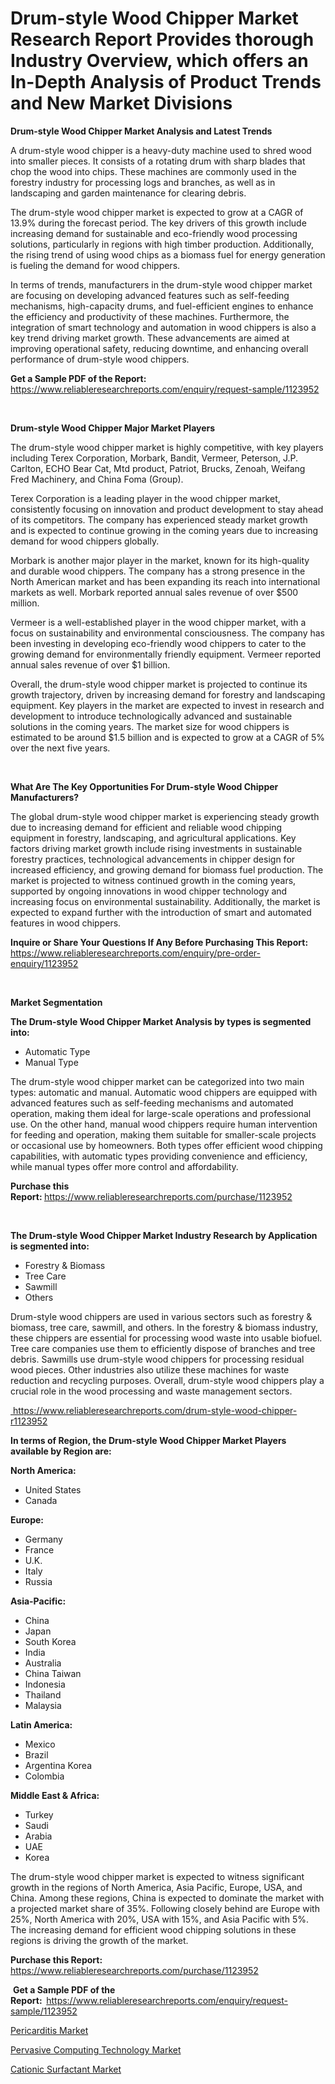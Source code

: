 <p><h1>Drum-style Wood Chipper Market Research Report Provides thorough Industry Overview, which offers an In-Depth Analysis of Product Trends and New Market Divisions</h1></p><p><strong>Drum-style Wood Chipper Market Analysis and Latest Trends</strong></p>
<p><p>A drum-style wood chipper is a heavy-duty machine used to shred wood into smaller pieces. It consists of a rotating drum with sharp blades that chop the wood into chips. These machines are commonly used in the forestry industry for processing logs and branches, as well as in landscaping and garden maintenance for clearing debris.</p><p>The drum-style wood chipper market is expected to grow at a CAGR of 13.9% during the forecast period. The key drivers of this growth include increasing demand for sustainable and eco-friendly wood processing solutions, particularly in regions with high timber production. Additionally, the rising trend of using wood chips as a biomass fuel for energy generation is fueling the demand for wood chippers.</p><p>In terms of trends, manufacturers in the drum-style wood chipper market are focusing on developing advanced features such as self-feeding mechanisms, high-capacity drums, and fuel-efficient engines to enhance the efficiency and productivity of these machines. Furthermore, the integration of smart technology and automation in wood chippers is also a key trend driving market growth. These advancements are aimed at improving operational safety, reducing downtime, and enhancing overall performance of drum-style wood chippers.</p></p>
<p><strong>Get a Sample PDF of the Report:&nbsp;</strong> <a href="https://www.reliableresearchreports.com/enquiry/request-sample/1123952">https://www.reliableresearchreports.com/enquiry/request-sample/1123952</a></p>
<p>&nbsp;</p>
<p><strong>Drum-style Wood Chipper Major Market Players</strong></p>
<p><p>The drum-style wood chipper market is highly competitive, with key players including Terex Corporation, Morbark, Bandit, Vermeer, Peterson, J.P. Carlton, ECHO Bear Cat, Mtd product, Patriot, Brucks, Zenoah, Weifang Fred Machinery, and China Foma (Group).</p><p>Terex Corporation is a leading player in the wood chipper market, consistently focusing on innovation and product development to stay ahead of its competitors. The company has experienced steady market growth and is expected to continue growing in the coming years due to increasing demand for wood chippers globally.</p><p>Morbark is another major player in the market, known for its high-quality and durable wood chippers. The company has a strong presence in the North American market and has been expanding its reach into international markets as well. Morbark reported annual sales revenue of over $500 million.</p><p>Vermeer is a well-established player in the wood chipper market, with a focus on sustainability and environmental consciousness. The company has been investing in developing eco-friendly wood chippers to cater to the growing demand for environmentally friendly equipment. Vermeer reported annual sales revenue of over $1 billion.</p><p>Overall, the drum-style wood chipper market is projected to continue its growth trajectory, driven by increasing demand for forestry and landscaping equipment. Key players in the market are expected to invest in research and development to introduce technologically advanced and sustainable solutions in the coming years. The market size for wood chippers is estimated to be around $1.5 billion and is expected to grow at a CAGR of 5% over the next five years.</p></p>
<p>&nbsp;</p>
<p><strong>What Are The Key Opportunities For Drum-style Wood Chipper Manufacturers?</strong></p>
<p><p>The global drum-style wood chipper market is experiencing steady growth due to increasing demand for efficient and reliable wood chipping equipment in forestry, landscaping, and agricultural applications. Key factors driving market growth include rising investments in sustainable forestry practices, technological advancements in chipper design for increased efficiency, and growing demand for biomass fuel production. The market is projected to witness continued growth in the coming years, supported by ongoing innovations in wood chipper technology and increasing focus on environmental sustainability. Additionally, the market is expected to expand further with the introduction of smart and automated features in wood chippers.</p></p>
<p><strong>Inquire or Share Your Questions If Any Before Purchasing This Report:</strong> <a href="https://www.reliableresearchreports.com/enquiry/pre-order-enquiry/1123952">https://www.reliableresearchreports.com/enquiry/pre-order-enquiry/1123952</a></p>
<p>&nbsp;</p>
<p><strong>Market Segmentation</strong></p>
<p><strong>The Drum-style Wood Chipper Market Analysis by types is segmented into:</strong></p>
<p><ul><li>Automatic Type</li><li>Manual Type</li></ul></p>
<p><p>The drum-style wood chipper market can be categorized into two main types: automatic and manual. Automatic wood chippers are equipped with advanced features such as self-feeding mechanisms and automated operation, making them ideal for large-scale operations and professional use. On the other hand, manual wood chippers require human intervention for feeding and operation, making them suitable for smaller-scale projects or occasional use by homeowners. Both types offer efficient wood chipping capabilities, with automatic types providing convenience and efficiency, while manual types offer more control and affordability.</p></p>
<p><strong>Purchase this Report:&nbsp;</strong><a href="https://www.reliableresearchreports.com/purchase/1123952">https://www.reliableresearchreports.com/purchase/1123952</a></p>
<p>&nbsp;</p>
<p><strong>The Drum-style Wood Chipper Market Industry Research by Application is segmented into:</strong></p>
<p><ul><li>Forestry & Biomass</li><li>Tree Care</li><li>Sawmill</li><li>Others</li></ul></p>
<p><p>Drum-style wood chippers are used in various sectors such as forestry & biomass, tree care, sawmill, and others. In the forestry & biomass industry, these chippers are essential for processing wood waste into usable biofuel. Tree care companies use them to efficiently dispose of branches and tree debris. Sawmills use drum-style wood chippers for processing residual wood pieces. Other industries also utilize these machines for waste reduction and recycling purposes. Overall, drum-style wood chippers play a crucial role in the wood processing and waste management sectors.</p></p>
<p><a href="https://www.reliableresearchreports.com/drum-style-wood-chipper-r1123952">&nbsp;https://www.reliableresearchreports.com/drum-style-wood-chipper-r1123952</a></p>
<p><strong>In terms of Region, the Drum-style Wood Chipper Market Players available by Region are:</strong></p>
<p>
    <p> <strong> North America: </strong>
        <ul>
            <li>United States</li>
            <li>Canada</li>
        </ul>
        </p> 
    <p> <strong> Europe: </strong>
        <ul>
            <li>Germany</li>
            <li>France</li>
            <li>U.K.</li>
            <li>Italy</li>
            <li>Russia</li>
        </ul>
        </p> 
    <p> <strong> Asia-Pacific: </strong>
        <ul>
            <li>China</li>
            <li>Japan</li>
            <li>South Korea</li>
            <li>India</li>
            <li>Australia</li>
            <li>China Taiwan</li>
            <li>Indonesia</li>
            <li>Thailand</li>
            <li>Malaysia</li>
        </ul>
        </p> 
    <p> <strong> Latin America: </strong>
        <ul>
            <li>Mexico</li>
            <li>Brazil</li>
            <li>Argentina Korea</li>
            <li>Colombia</li>
        </ul>
        </p> 
    <p> <strong> Middle East & Africa: </strong>
        <ul>
            <li>Turkey</li>
            <li>Saudi</li>
            <li>Arabia</li>
            <li>UAE</li>
            <li>Korea</li>
        </ul>
    </p>
    </p>
<p><p>The drum-style wood chipper market is expected to witness significant growth in the regions of North America, Asia Pacific, Europe, USA, and China. Among these regions, China is expected to dominate the market with a projected market share of 35%. Following closely behind are Europe with 25%, North America with 20%, USA with 15%, and Asia Pacific with 5%. The increasing demand for efficient wood chipping solutions in these regions is driving the growth of the market.</p></p>
<p><strong>Purchase this Report: </strong><a href="https://www.reliableresearchreports.com/purchase/1123952">https://www.reliableresearchreports.com/purchase/1123952</a></p>
<p>&nbsp;<strong>Get a Sample PDF of the Report:&nbsp;&nbsp;</strong><a href="https://www.reliableresearchreports.com/enquiry/request-sample/1123952">https://www.reliableresearchreports.com/enquiry/request-sample/1123952</a></p>
<p><strong></strong></p>
<p><p><a href="https://simplistic-meeting-7ee.notion.site/Pericarditis-Market-Outlook-Industry-Overview-and-Forecast-2024-to-2031-a94acea7773241ccb1d7eb0e6b866546">Pericarditis Market</a></p><p><a href="https://eight-handstand-8fb.notion.site/Pervasive-Computing-Technology-Market-Research-Report-Its-History-and-Forecast-2024-to-2031-e616b2c38b714cdbae9ef8790060f740">Pervasive Computing Technology Market</a></p><p><a href="https://issuu.com/reportprime-2/docs/cationic-surfactant-market-size-2030.pptx">Cationic Surfactant Market</a></p></p>
